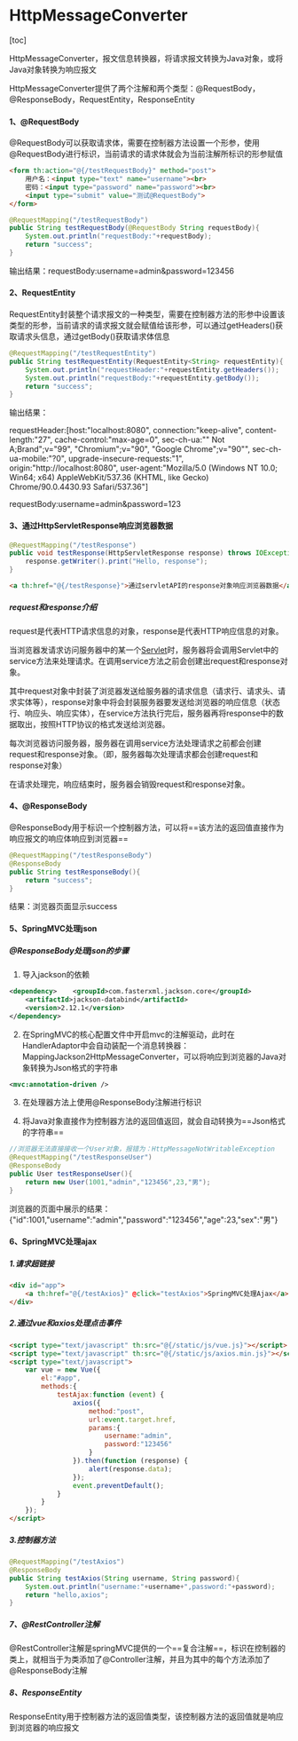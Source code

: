 # HttpMessageConverter

[toc]

HttpMessageConverter，报文信息转换器，将请求报文转换为Java对象，或将Java对象转换为响应报文

HttpMessageConverter提供了两个注解和两个类型：@RequestBody，@ResponseBody，RequestEntity，ResponseEntity

#### 1、@RequestBody

@RequestBody可以获取请求体，需要在控制器方法设置一个形参，使用@RequestBody进行标识，当前请求的请求体就会为当前注解所标识的形参赋值

```html
<form th:action="@{/testRequestBody}" method="post">
    用户名：<input type="text" name="username"><br>
    密码：<input type="password" name="password"><br>
    <input type="submit" value="测试@RequestBody">
</form>
```

```java
@RequestMapping("/testRequestBody")
public String testRequestBody(@RequestBody String requestBody){
    System.out.println("requestBody:"+requestBody);
    return "success";
}
```

输出结果：requestBody:username=admin&password=123456

#### 2、RequestEntity

RequestEntity封装整个请求报文的一种类型，需要在控制器方法的形参中设置该类型的形参，当前请求的请求报文就会赋值给该形参，可以通过getHeaders()获取请求头信息，通过getBody()获取请求体信息

```java
@RequestMapping("/testRequestEntity")
public String testRequestEntity(RequestEntity<String> requestEntity){
    System.out.println("requestHeader:"+requestEntity.getHeaders());
    System.out.println("requestBody:"+requestEntity.getBody());
    return "success";
}
```

输出结果：

requestHeader:[host:"localhost:8080", connection:"keep-alive", content-length:"27", cache-control:"max-age=0", sec-ch-ua:"" Not A;Brand";v="99", "Chromium";v="90", "Google Chrome";v="90"", sec-ch-ua-mobile:"?0", upgrade-insecure-requests:"1", origin:"http://localhost:8080", user-agent:"Mozilla/5.0 (Windows NT 10.0; Win64; x64) AppleWebKit/537.36 (KHTML, like Gecko) Chrome/90.0.4430.93 Safari/537.36"]

requestBody:username=admin&password=123

#### 3、通过HttpServletResponse响应浏览器数据

```java
@RequestMapping("/testResponse")
public void testResponse(HttpServletResponse response) throws IOException{
    response.getWriter().print("Hello, response");
}
```

```html
<a th:href="@{/testResponse}">通过servletAPI的response对象响应浏览器数据</a>
```

##### request和response介绍

request是代表HTTP请求信息的对象，response是代表HTTP响应信息的对象。

当浏览器发请求访问服务器中的某一个[Servlet](https://so.csdn.net/so/search?q=Servlet&spm=1001.2101.3001.7020)时，服务器将会调用Servlet中的service方法来处理请求。在调用service方法之前会创建出request和response对象。

其中request对象中封装了浏览器发送给服务器的请求信息（请求行、请求头、请求实体等），response对象中将会封装服务器要发送给浏览器的响应信息（状态行、响应头、响应实体），在service方法执行完后，服务器再将response中的数据取出，按照HTTP协议的格式发送给浏览器。

每次浏览器访问服务器，服务器在调用service方法处理请求之前都会创建request和response对象。（即，服务器每次处理请求都会创建request和response对象）

在请求处理完，响应结束时，服务器会销毁request和response对象。

#### 4、@ResponseBody

@ResponseBody用于标识一个控制器方法，可以将==该方法的返回值直接作为响应报文的响应体响应到浏览器==

```java
@RequestMapping("/testResponseBody")
@ResponseBody
public String testResponseBody(){
    return "success";
}
```

结果：浏览器页面显示success

#### 5、SpringMVC处理json

##### @ResponseBody处理json的步骤

1. 导入jackson的依赖

```xml
<dependency>    <groupId>com.fasterxml.jackson.core</groupId>
    <artifactId>jackson-databind</artifactId>
    <version>2.12.1</version>
</dependency>
```

2. 在SpringMVC的核心配置文件中开启mvc的注解驱动，此时在HandlerAdaptor中会自动装配一个消息转换器：MappingJackson2HttpMessageConverter，可以将响应到浏览器的Java对象转换为Json格式的字符串

```xml
<mvc:annotation-driven />
```

3. 在处理器方法上使用@ResponseBody注解进行标识

4. 将Java对象直接作为控制器方法的返回值返回，就会自动转换为==Json格式的字符串==

```java
//浏览器无法直接接收一个User对象，报错为：HttpMessageNotWritableException
@RequestMapping("/testResponseUser")
@ResponseBody
public User testResponseUser(){
    return new User(1001,"admin","123456",23,"男");
}
```

浏览器的页面中展示的结果：{"id":1001,"username":"admin","password":"123456","age":23,"sex":"男"}

#### 6、SpringMVC处理ajax

##### 1.请求超链接

```html
<div id="app">
	<a th:href="@{/testAxios}" @click="testAxios">SpringMVC处理Ajax</a><br>
</div>
```

##### 2.通过vue和axios处理点击事件

```html
<script type="text/javascript" th:src="@{/static/js/vue.js}"></script>
<script type="text/javascript" th:src="@{/static/js/axios.min.js}"></script>
<script type="text/javascript">
    var vue = new Vue({
        el:"#app",
        methods:{
            testAjax:function (event) {
                axios({
                    method:"post",
                    url:event.target.href,
                    params:{
                        username:"admin",
                        password:"123456"
                    }
                }).then(function (response) {
                    alert(response.data);
                });
                event.preventDefault();
            }
        }
    });
</script>
```

##### 3.控制器方法

```java
@RequestMapping("/testAxios")
@ResponseBody
public String testAxios(String username, String password){
    System.out.println("username:"+username+",password:"+password);
    return "hello,axios";
}
```

##### 7、@RestController注解

@RestController注解是springMVC提供的一个==复合注解==，标识在控制器的类上，就相当于为类添加了@Controller注解，并且为其中的每个方法添加了@ResponseBody注解

##### 8、ResponseEntity

ResponseEntity用于控制器方法的返回值类型，该控制器方法的返回值就是响应到浏览器的响应报文